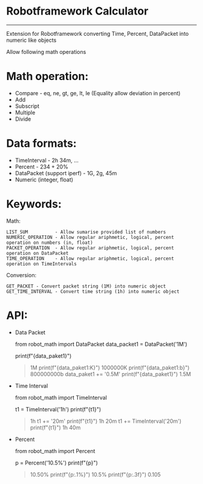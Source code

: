 # Robotframework Calculator
-----------------
Extension for Robotframework converting Time, Percent, DataPacket into numeric like objects

Allow following math operations 

Math operation:
==============
- Compare - eq, ne, gt, ge, lt, le (Equality allow deviation in percent)
- Add
- Subscript
- Multiple 
- Divide

Data formats: 
====
- TimeInterval        - 2h 34m, ...
- Percent                  - 234 + 20%
- DataPacket (support iperf)  - 1G, 2g, 45m
- Numeric (integer, float) 

Keywords:
=====

Math:

    LIST_SUM          - Allow sumarise provided list of numbers
    NUMERIC_OPERATION - Allow regular ariphmetic, logical, percent operation on numbers (in, float)
    PACKET_OPERATION  - Allow regular ariphmetic, logical, percent operation on DataPacket 
    TIME_OPERATION    - Allow regular ariphmetic, logical, percent operation on TimeIntervals
    
Conversion:

    GET_PACKET - Convert packet string (1M) into numeric object
    GET_TIME_INTERVAL - Convert time string (1h) into numeric object

API:
====
- Data Packet


    from robot_math import DataPacket 
    data_packet1 = DataPacket('1M')

    print(f"{data_paket1}")
    > 1M
    print(f"{data_paket1:K}")
    > 1000000K
    print(f"{data_paket1:b}")
    > 800000000b
    data_paket1 += '0.5M'
    print(f"{data_paket1}")
    > 1.5M
    
- Time Interval


    from robot_math import TimeInterval
    
    t1 = TimeInterval('1h')
    print(f"{t1}")
    > 1h
    t1 += '20m'
    print(f"{t1}")
    > 1h 20m
    t1 += TimeInterval('20m')
    print(f"{t1}")
    > 1h 40m

    
- Percent

    
    from robot_math import Percent
    
    p = Percent('10.5%')
    print(f"{p}")
    > 10.50%
    print(f"{p:.1%}")
    > 10.5%
    print(f"{p:.3f}")
    > 0.105